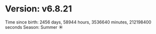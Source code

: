 # Version: v6.8.21
Time since birth: 2456 days, 58944 hours, 3536640 minutes, 212198400 seconds
Season: Summer ☀️
